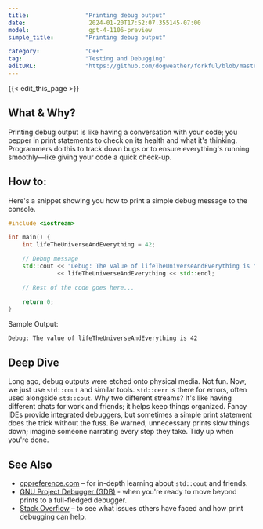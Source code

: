 ```yaml
---
title:                "Printing debug output"
date:                  2024-01-20T17:52:07.355145-07:00
model:                 gpt-4-1106-preview
simple_title:         "Printing debug output"

category:             "C++"
tag:                  "Testing and Debugging"
editURL:              "https://github.com/dogweather/forkful/blob/master/content/en/cpp/printing-debug-output.md"
---
```


{{< edit_this_page >}}

## What & Why?
Printing debug output is like having a conversation with your code; you pepper in print statements to check on its health and what it's thinking. Programmers do this to track down bugs or to ensure everything's running smoothly—like giving your code a quick check-up.

## How to:
Here's a snippet showing you how to print a simple debug message to the console.

```C++
#include <iostream>

int main() {
    int lifeTheUniverseAndEverything = 42;

    // Debug message
    std::cout << "Debug: The value of lifeTheUniverseAndEverything is " 
              << lifeTheUniverseAndEverything << std::endl;

    // Rest of the code goes here...

    return 0;
}
```

Sample Output:
```
Debug: The value of lifeTheUniverseAndEverything is 42
```

## Deep Dive
Long ago, debug outputs were etched onto physical media. Not fun. Now, we just use `std::cout` and similar tools. `std::cerr` is there for errors, often used alongside `std::cout`. Why two different streams? It's like having different chats for work and friends; it helps keep things organized. Fancy IDEs provide integrated debuggers, but sometimes a simple print statement does the trick without the fuss. Be warned, unnecessary prints slow things down; imagine someone narrating every step they take. Tidy up when you're done.

## See Also
- [cppreference.com](https://en.cppreference.com/w/cpp/io/cout) – for in-depth learning about `std::cout` and friends.
- [GNU Project Debugger (GDB)](https://www.gnu.org/software/gdb/) - when you're ready to move beyond prints to a full-fledged debugger.
- [Stack Overflow](https://stackoverflow.com/questions/tagged/c%2b%2b) – to see what issues others have faced and how print debugging can help.
